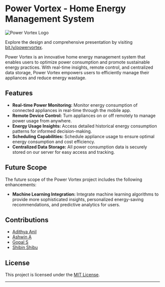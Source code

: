 # Power Vortex - Home Energy Management System

![Power Vortex Logo](imageRead/power_vortex_logo.png)

Explore the design and comprehensive presentation by visiting <a href="bit.ly/powervortex">bit.ly/powervortex<a>.

Power Vortex is an innovative home energy management system that enables users to optimize power consumption and promote sustainable energy practices. With real-time insights, remote control, and centralized data storage, Power Vortex empowers users to efficiently manage their appliances and reduce energy wastage.

## Features

- **Real-time Power Monitoring:** Monitor energy consumption of connected appliances in real-time through the mobile app.
- **Remote Device Control:** Turn appliances on or off remotely to manage power usage from anywhere.
- **Energy Usage Insights:** Access detailed historical energy consumption patterns for informed decision-making.
- **Scheduling Capabilities:** Schedule appliance usage to ensure optimal energy consumption and cost efficiency.
- **Centralized Data Storage:** All power consumption data is securely stored on our server for easy access and tracking.

## Future Scope

The future scope of the Power Vortex project includes the following enhancements:

- **Machine Learning Integration:** Integrate machine learning algorithms to provide more sophisticated insights, personalized energy-saving recommendations, and predictive analytics for users.

## Contributions

- [Adithya Anil](https://github.com/unidreamerzz007)
- [Ashwin A](https://github.com/Ashwin-Achu)
- [Gopal S](https://github.com/gopalshibu142)
- [Shibin Shibu](https://github.com/shibinshibu01)

## License

This project is licensed under the [MIT License](LICENSE.md).

---
